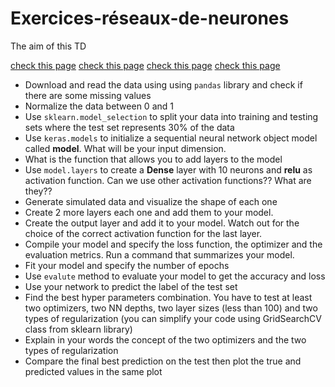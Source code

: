 # Exercices-réseaux-de-neurones

The aim of this TD 

[check this page](https://www.tensorflow.org/api_docs/python/tf/keras/Input)
[check this page](https://www.tensorflow.org/api_docs/python/tf/keras/Model)
[check this page](https://www.tensorflow.org/api_docs/python/tf/keras/Sequential)
[check this page](https://www.tensorflow.org/api_docs/python/tf/keras/activations)

- Download and read the data using using `pandas` library and check if there are some missing values
- Normalize the data between 0 and 1 
- Use `sklearn.model_selection` to split your data into training and testing sets where the test set represents 30% of the data
- Use `keras.models` to initialize a sequential neural network object model called **model**. What will be your input dimension.
- What is the function that allows you to add layers to the model
- Use `model.layers` to create a **Dense** layer with 10 neurons and **relu** as activation function. Can we use other activation functions?? What are they??
- Generate simulated data and visualize the shape of each one
- Create 2 more layers each one and add them to your model. 
- Create the output layer and add it to your model. Watch out for the choice of the correct activation function for the last layer.
- Compile your model and specify the loss function, the optimizer and the evaluation metrics. Run a command that summarizes your model.
- Fit your model and specify the number of epochs
- Use `evalute` method to evaluate your model to get the accuracy and loss
- Use your network to predict the label of the test set
- Find the best hyper parameters combination. You have to test at least two optimizers, two NN depths, two layer sizes (less than 100) and two types of regularization (you can simplify your code using GridSearchCV class from sklearn library)
- Explain in your words the concept of the two optimizers and the two types of regularization
- Compare the final best prediction on the test then plot the true and predicted values in the same plot
